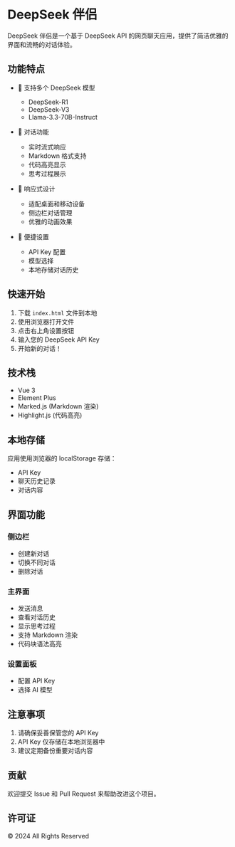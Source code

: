 # DeepSeek 伴侣

DeepSeek 伴侣是一个基于 DeepSeek API 的网页聊天应用，提供了简洁优雅的界面和流畅的对话体验。

## 功能特点

- 🚀 支持多个 DeepSeek 模型
  - DeepSeek-R1
  - DeepSeek-V3
  - Llama-3.3-70B-Instruct

- 💬 对话功能
  - 实时流式响应
  - Markdown 格式支持
  - 代码高亮显示
  - 思考过程展示

- 📱 响应式设计
  - 适配桌面和移动设备
  - 侧边栏对话管理
  - 优雅的动画效果

- 🔧 便捷设置
  - API Key 配置
  - 模型选择
  - 本地存储对话历史

## 快速开始

1. 下载 `index.html` 文件到本地
2. 使用浏览器打开文件
3. 点击右上角设置按钮
4. 输入您的 DeepSeek API Key
5. 开始新的对话！

## 技术栈

- Vue 3
- Element Plus
- Marked.js (Markdown 渲染)
- Highlight.js (代码高亮)

## 本地存储

应用使用浏览器的 localStorage 存储：
- API Key
- 聊天历史记录
- 对话内容

## 界面功能

### 侧边栏
- 创建新对话
- 切换不同对话
- 删除对话

### 主界面
- 发送消息
- 查看对话历史
- 显示思考过程
- 支持 Markdown 渲染
- 代码块语法高亮

### 设置面板
- 配置 API Key
- 选择 AI 模型

## 注意事项

1. 请确保妥善保管您的 API Key
2. API Key 仅存储在本地浏览器中
3. 建议定期备份重要对话内容

## 贡献

欢迎提交 Issue 和 Pull Request 来帮助改进这个项目。

## 许可证

© 2024 All Rights Reserved 